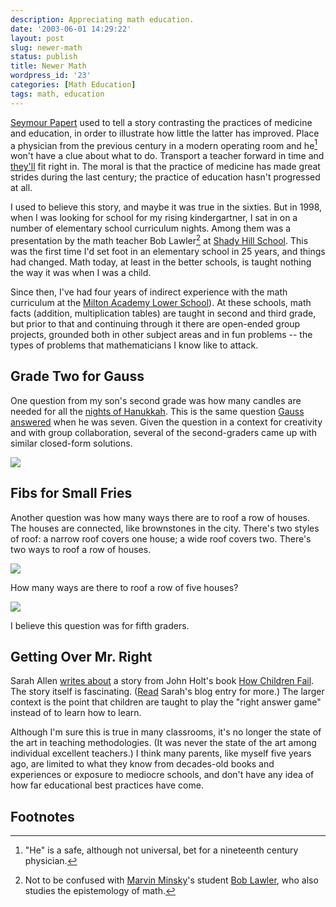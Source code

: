 ```yaml
---
description: Appreciating math education.
date: '2003-06-01 14:29:22'
layout: post
slug: newer-math
status: publish
title: Newer Math
wordpress_id: '23'
categories: [Math Education]
tags: math, education
---
```


[Seymour Papert](http://www.papert.org/) used to tell a story contrasting the practices of medicine and education, in order to illustrate how little the latter has improved.  Place a physician from the previous century in a modern operating room and he[^1] won't have a clue about what to do.  Transport a teacher forward in time and [they'll](/2003/06/nobodys_on_that_train.html) fit right in.  The moral is that the practice of medicine has made great strides during the last century; the practice of education hasn't progressed at all.

I used to believe this story, and maybe it was true in the sixties.  But in 1998, when I was looking for school for my rising kindergartner, I sat in on a number of elementary school curriculum nights.  Among them was a presentation by the math teacher Bob Lawler[^2] at [Shady Hill School](http://www.shs.org/index_html.asp).  This was the first time I'd set foot in an elementary school in 25 years, and things had changed.  Math today, at least in the better schools, is taught nothing the way it was when I was a child.

Since then, I've had four years of indirect experience with the math curriculum at the [Milton Academy Lower School](http://www.milton.edu/lowerschool/lowerschool_fs.html)).  At these schools, math facts (addition, multiplication tables) are taught in second and third grade, but prior to that and continuing through it there are open-ended group projects, grounded both in other subject areas and in fun problems -- the types of problems that mathematicians I know like to attack.

## Grade Two for Gauss

One question from my son's second grade was how many candles are needed for all the [nights of Hanukkah](http://www.wikipedia.org/wiki/Chanukah_rituals).  This is the same question [Gauss answered](http://www-gap.dcs.st-and.ac.uk/~history/Mathematicians/Gauss.html) when he was seven.  Given the question in a context for creativity and with group collaboration, several of the second-graders came up with similar closed-form solutions.

![](http://images.osteele.com/2003/candles.png)

## Fibs for Small Fries

Another question was how many ways there are to roof a row of houses. The houses are connected, like brownstones in the city.  There's two styles of roof: a narrow roof covers one house; a wide roof covers two.  There's two ways to roof a row of houses.

![](http://images.osteele.com/2003/roofs-2.png)

How many ways are there to roof a row of five houses?

![](http://images.osteele.com/2003/roofs-5.png)

I believe this question was for fifth graders.

## Getting Over Mr. Right

Sarah Allen [writes about](http://www.ultrasaurus.com/sarahblog/archives/000027.html) a story from John Holt's book [How Children Fail](http://www.amazon.com/exec/obidos/ASIN/0201484021/oliversteele-20/ref=nosim).  The story itself is fascinating.  ([Read](http://www.ultrasaurus.com/sarahblog/archives/000027.html) Sarah's blog entry for more.)  The larger context is the point that children are taught to play the "right answer game" instead of to learn how to learn.

Although I'm sure this is true in many classrooms, it's no longer the state of the art in teaching methodologies.  (It was never the state of the art among individual excellent teachers.)  I think many parents, like myself five years ago, are limited to what they know from decades-old books and experiences or exposure to mediocre schools, and don't have any idea of how far educational best practices have come.

## Footnotes

[^1]: "He" is a safe, although not universal, bet for a nineteenth century physician.

[^2]: Not to be confused with [Marvin Minsky](http://www.media.mit.edu/people/minsky/)'s student [Bob Lawler](http://www.edci.purdue.edu/lawler/welcome.html), who also studies the epistemology of math.
